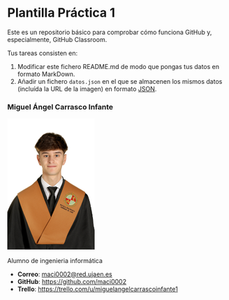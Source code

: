 # Plantilla Práctica 1
Este es un repositorio básico para comprobar cómo funciona GitHub y, especialmente, GitHub Classroom.

Tus tareas consisten en:
1) Modificar este fichero README.md de modo que pongas tus datos en formato MarkDown.
2) Añadir un fichero <code>datos.json</code> en el que se almacenen los mismos datos (incluída la URL de la imagen) en formato [JSON](https://es.wikipedia.org/wiki/JSON).

### Miguel Ángel Carrasco Infante
<img src='/FER_23_18158.JPG' width='200px'>

Alumno de ingenieria informática
* **Correo**: maci0002@red.ujaen.es
* **GitHub**: https://github.com/maci0002
* **Trello**: https://trello.com/u/miguelangelcarrascoinfante1
